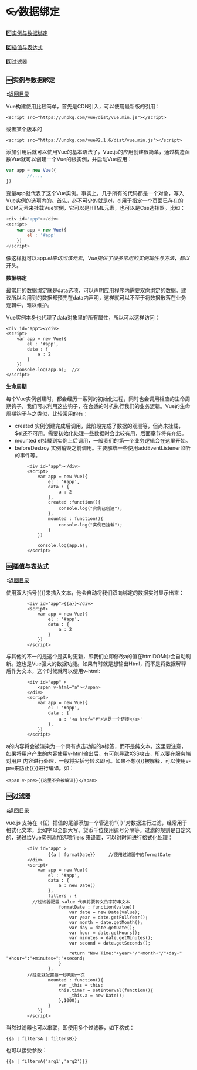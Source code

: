 # :eyeglasses:数据绑定 #

<b id="t"></b>

:one:[实例与数据绑定](#a1)

:two:[插值与表达式](#a2)

:three:[过滤器](#a3)

<p id="a1"></p>

### :cool:实例与数据绑定 ###

:arrow_double_up:[返回目录](#t)

Vue构建使用比较简单，首先是CDN引入，可以使用最新版的引用：

`<script src="https://unpkg.com/vue/dist/vue.min.js"></script>`

或者某个版本的

`<script src="https://unpkg.com/vue@2.1.6/dist/vue.min.js"></script>`

添加引用后就可以使用Vue的基本语法了，Vue.js的应用创建很简单，通过构造函数Vue就可以创建一个Vue的根实例，并启动Vue应用：


```javaScript
var app = new Vue({
		//....
})
```

变量app就代表了这个Vue实例。事实上，几乎所有的代码都是一个对象，写入Vue实例的选项内的。首先，必不可少的就是el，el用于指定一个页面已存在的DOM元素来挂载Vue实例，它可以是HTML元素，也可以是Css选择器。比如：

```javaScript
<div id="app"></div>
<script>
	var app = new Vue({
		el : '#app'
	})
</script>
```

像这样就可以app.$el来访问该元素，Vue提供了很多常用的实例属性与方法，都以$开头。

**数据绑定**

最常用的数据绑定就是data选项，可以声明应用程序内需要双向绑定的数据。建议所以会用到的数据都预先在data内声明，这样就可以不至于将数据散落在业务逻辑中，难以维护。

Vue实例本身也代理了data对象里的所有属性，所以可以这样访问：

```vue
<div id="app"></div>
<script>
	var app = new Vue({
		el : '#app',
		data : {
			a : 2
		}
	})
	console.log(app.a);  //2
</script>
```

**生命周期**

每个Vue实例创建时，都会经历一系列的初始化过程，同时也会调用相应的生命周期钩子，我们可以利用这些钩子，在合适的时机执行我们的业务逻辑。Vue的生命周期钩子与之类似，比较常用的有：

* created 实例创建完成后调用，此阶段完成了数据的观测等，但尚未挂载，$el还不可用。需要初始化处理一些数据时会比较有用，后面章节将有介绍。
* mounted el挂载到实例上后调用，一般我们的第一个业务逻辑会在这里开始。
* beforeDestroy 实例销毁之前调用。主要解绑一些使用addEventListener监听的事件等。

```vue
		<div id="app"></div>
		<script>
			var app = new Vue({
				el : '#app',
				data : {
					a : 2
				},
				created :function(){
					console.log("实例已创建");
				},
				mounted : function(){
					console.log("实例已挂载");
				}
			})

			console.log(app.a);
		</script>
```

<p id="a2"></p>

### :cool:插值与表达式 ###

:arrow_double_up:[返回目录](#t)

使用双大括号{{}}来插入文本，他会自动将我们双向绑定的数据实时显示出来：

```vue
		<div id="app">{{a}}</div>
		<script>
			var app = new Vue({
				el : '#app',
				data : {
					a : 2
				}
			})
		</script>
```

与其他的不一的是这个是实时更新，即我们立即修改a的值在htmlDOM中会自动刷新。这也是Vue强大的数据功能。如果有时就是想输出Html，而不是将数据解释后作为文本，这个时候就可以使用v-html:

```vue
		<div id="app" >
			<span v-html="a"></span>
		</div>
		<script>
			var app = new Vue({
				el : '#app',
				data : {
					a : '<a href="#">这是一个链接</a>'
				},
			})
		</script>
```

a的内容将会被渲染为一个具有点击功能的a标签，而不是纯文本。这里要注意，如果将用户产生的内容使用v-html输出后，有可能导致XSS攻击，所以要在服务端对用户
内容进行处理，一般将尖括号转义即可。如果不想{{}}被解释，可以使用v-pre来防止{{}}进行编译。如：

`<span v-pre>{{这里不会被编译}}</span>`

<p id="a3"></p>

### :cool:过滤器 ###

:arrow_double_up:[返回目录](#t)

vue.js 支持在（任）插值的尾部添加一个管道符“（|）”对数据进行过滤，经常用于格式化文本，比如字母全部大写、货币千位使用逗号分隔等。过滤的规则是自定义的，通过给Vue实例添加选项filers 来设置，可以对时间进行格式化处理：

```
		<div id="app" >
				{{a | formatDate}}     //使用过滤器中的formatDate
		</div>
		<script>
			var app = new Vue({
				el : '#app',
				data : {
					a : new Date()
				},
				filters : {
          //过滤器配置 value 代表将要转义的字符串文本
					formatDate : function(value){
						var date = new Date(value);
						var year = date.getFullYear();
						var month = date.getMonth();
						var day = date.getDate();
						var hour = date.getHours();
						var minutes = date.getMinutes();
						var second = date.getSeconds();

						return "Now Time:"+year+"/"+month+"/"+day+"   "+hour+":"+minutes+":"+second;
					}
				},
        //挂载就配置每一秒刷新一次
				mounted : function(){
					var _this = this;
					this.timer = setInterval(function(){
						_this.a = new Date();
					},1000);
				}
			})
		</script>
 ```

当然过滤器也可以串联，即使用多个过滤器，如下格式：

`{{a | filtersA | filtersB}}`

也可以接受参数：

`{{a | filtersA('arg1','arg2')}}`



